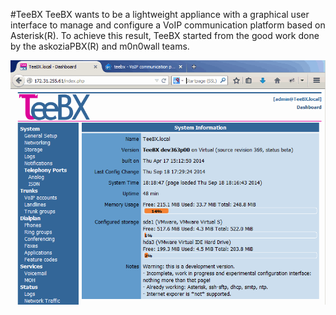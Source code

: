 #TeeBX
TeeBX wants to be a lightweight appliance with a graphical user interface to manage and configure a VoIP communication platform based on Asterisk(R). To achieve this result, TeeBX started from the good work done by the askoziaPBX(R) and m0n0wall teams. 

<img src="https://raw.githubusercontent.com/BackupGGCode/teebx/wiki/dashboard_full_svn363.png">
